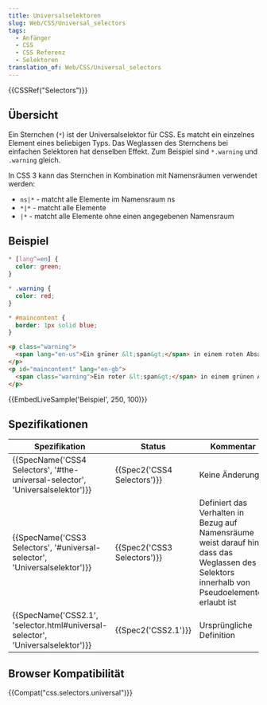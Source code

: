 ```yaml
---
title: Universalselektoren
slug: Web/CSS/Universal_selectors
tags:
  - Anfänger
  - CSS
  - CSS Referenz
  - Selektoren
translation_of: Web/CSS/Universal_selectors
---
```

{{CSSRef("Selectors")}}

## Übersicht

Ein Sternchen (`*`) ist der Universalselektor für CSS. Es matcht ein einzelnes Element eines beliebigen Typs. Das Weglassen des Sternchens bei einfachen Selektoren hat denselben Effekt. Zum Beispiel sind `*.warning` und `.warning` gleich.

In CSS 3 kann das Sternchen in Kombination mit Namensräumen verwendet werden:

- `ns|*` - matcht alle Elemente im Namensraum ns
- `*|*` - matcht alle Elemente
- `|*` - matcht alle Elemente ohne einen angegebenen Namensraum

## Beispiel

```css
* [lang^=en] {
  color: green;
}

* .warning {
  color: red;
}

* #maincontent {
  border: 1px solid blue;
}
```

```html
<p class="warning">
  <span lang="en-us">Ein grüner &lt;span&gt;</span> in einem roten Absatz.
</p>
<p id="maincontent" lang="en-gb">
  <span class="warning">Ein roter &lt;span&gt;</span> in einem grünen Absatz.
</p>
```

{{EmbedLiveSample('Beispiel', 250, 100)}}

## Spezifikationen

| Spezifikation                                                                                            | Status                               | Kommentar                                                                                                                                     |
| -------------------------------------------------------------------------------------------------------- | ------------------------------------ | --------------------------------------------------------------------------------------------------------------------------------------------- |
| {{SpecName('CSS4 Selectors', '#the-universal-selector', 'Universalselektor')}} | {{Spec2('CSS4 Selectors')}} | Keine Änderung                                                                                                                                |
| {{SpecName('CSS3 Selectors', '#universal-selector', 'Universalselektor')}}     | {{Spec2('CSS3 Selectors')}} | Definiert das Verhalten in Bezug auf Namensräume weist darauf hin, dass das Weglassen des Selektors innerhalb von Pseudoelementen erlaubt ist |
| {{SpecName('CSS2.1', 'selector.html#universal-selector', 'Universalselektor')}} | {{Spec2('CSS2.1')}}             | Ursprüngliche Definition                                                                                                                      |

## Browser Kompatibilität

{{Compat("css.selectors.universal")}}
